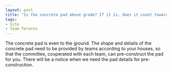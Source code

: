 ```yaml
---
layout: post
title: "Is the concrete pad above grade? If it is, does it count towards the 8m solar envelope?"
tags:
- Site
- Team Toronto
---
```


The concrete pad is even to the ground. The shape and details of the concrete pad need to be provided by teams according to your houses, so that the committee, cooperated with each team, can pre-construct the pad for you. There will be a notice when we need the pad details for pre-construction.
